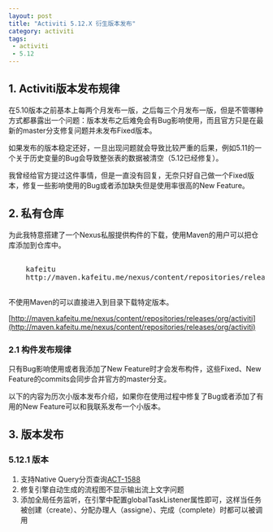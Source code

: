 ```yaml
---
layout: post
title: "Activiti 5.12.X 衍生版本发布"
category: activiti 
tags: 
 - activiti
 - 5.12
---
```


## 1. Activiti版本发布规律

在5.10版本之前基本上每两个月发布一版，之后每三个月发布一版，但是不管哪种方式都暴露出一个问题：版本发布之后难免会有Bug影响使用，而且官方只是在最新的master分支修复问题并未发布Fixed版本。

如果发布的版本稳定还好，一旦出现问题就会导致比较严重的后果，例如5.11的一个关于历史变量的Bug会导致整张表的数据被清空（5.12已经修复）。

我曾经给官方提过这件事情，但是一直没有回复，无奈只好自己做一个Fixed版本，修复一些影响使用的Bug或者添加缺失但是使用率很高的New Feature。

## 2. 私有仓库

为此我特意搭建了一个Nexus私服提供构件的下载，使用Maven的用户可以把仓库添加到仓库中。

<pre class="brush:xml">
<repository>
	<id>kafeitu</id>
	<url>http://maven.kafeitu.me/nexus/content/repositories/releases</url>
</repository>
</pre>

不使用Maven的可以直接进入到目录下载特定版本。

[http://maven.kafeitu.me/nexus/content/repositories/releases/org/activiti](http://maven.kafeitu.me/nexus/content/repositories/releases/org/activiti)

### 2.1 构件发布规律

只有Bug影响使用或者我添加了New Feature时才会发布构件，这些Fixed、New Feature的commits会同步合并官方的master分支。

以下的内容为历次小版本发布介绍，如果你在使用过程中修复了Bug或者添加了有用的New Feature可以和我联系发布一个小版本。

## 3. 版本发布

### 5.12.1 版本

1. 支持Native Query分页查询[ACT-1588](https://jira.codehaus.org/browse/ACT-1588)
2. 修复引擎自动生成的流程图不显示输出流上文字问题
3. 添加全局任务监听，在引擎中配置globalTaskListener属性即可，这样当任务被创建（create）、分配办理人（assigne）、完成（complete）时都可以被调用
